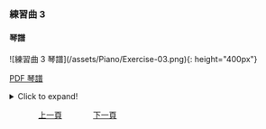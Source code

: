 ﻿---
---
<base target="_blank">
<h3>練習曲 3</h3> 

<h4>琴譜</h4>
![練習曲 3 琴譜](/assets/Piano/Exercise-03.png){: height="400px"}

[PDF 琴譜](/assets/Piano/Exercise-03.pdf)
<details>
  <summary>Click to expand!</summary>
<ol>
<iframe width="560" height="315" src="https://www.youtube.com/embed/tchpSCkFdo0" title="練習曲 3" frameborder="0" allow="accelerometer; autoplay; clipboard-write; encrypted-media; gyroscope; picture-in-picture; web-share" allowfullscreen></iframe>

</ol>
</details>

&nbsp;&nbsp;&nbsp;&nbsp;&nbsp;&nbsp;&nbsp;&nbsp;&nbsp;&nbsp;&nbsp;&nbsp;
[上一頁](Practice)
&nbsp;&nbsp;&nbsp;&nbsp;&nbsp;&nbsp;&nbsp;&nbsp;&nbsp;&nbsp;&nbsp;&nbsp;
[下一頁](Practice04)






